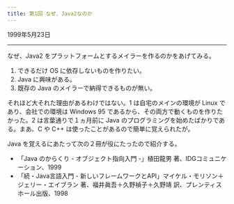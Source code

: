 ```yaml
---
title: 第1回 なぜ、Java2なのか
---
```

1999年5月23日

------------------------------------------------------------------------

なぜ、Java2 をプラットフォームとするメイラーを作るのかをあげてみる。

1. できるだけ OS に依存しないものを作りたい。
2. Java に興味がある。
3. 既存の Java のメイラーで納得できるものが無い。

それほど大それた理由があるわけではない。1 は自宅のメインの環境が Linux であり、会社での環境は Windows 95 であるから、その両方で動くものを作りたかった。2 は言葉通りで１ヵ月前に Java のプログラミングを始めたばかりである。まあ、C や C++ は使ったことがあるので簡単に覚えられたが。

Java を覚えるにあたって次の２冊が役にたったので紹介する。

- 「Java のからくり - オブジェクト指向入門 -」植田龍男 著、IDGコミュニケーション、1999
- 「続・Java言語入門 - 新しいフレームワークとAPI」マイケル・モリソン＋ジェリー・エイブラン 著、福井眞吾＋久野禎子＋久野靖 訳、プレンティスホール出版、1998
